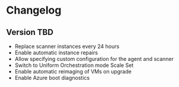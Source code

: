 # Changelog

## Version TBD

- Replace scanner instances every 24 hours
- Enable automatic instance repairs
- Allow specifying custom configuration for the agent and scanner
- Switch to Uniform Orchestration mode Scale Set
- Enable automatic reimaging of VMs on upgrade
- Enable Azure boot diagnostics
